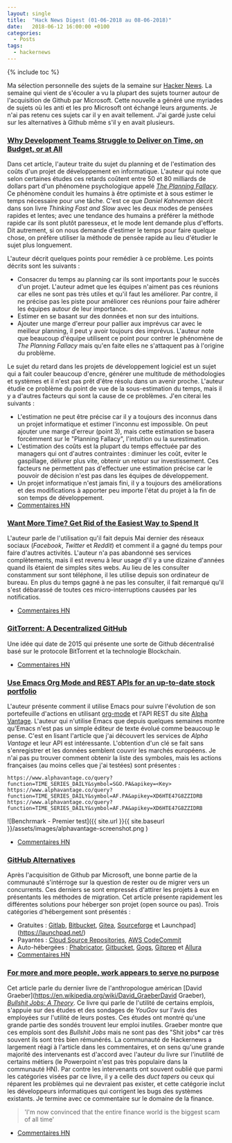```yaml
---
layout: single
title:  "Hack News Digest (01-06-2018 au 08-06-2018)"
date:   2018-06-12 16:00:00 +0100
categories:
  - Posts
tags:
  - hackernews
---
```


{% include toc %}

Ma sélection personnelle des sujets de la semaine sur
[Hacker News](https://news.ycombinator.com/). La semaine qui vient de s'écouler
a vu la plupart des sujets tourner autour de l'acquisition de Github par
Microsoft. Cette nouvelle a généré une myriades de sujets où les anti
et les pro Microsoft ont échangé leurs arguments. Je n'ai pas retenu ces sujets car il y en avait tellement. J'ai gardé juste celui sur les alternatives à Github même s'il y en avait plusieurs.

### [Why Development Teams Struggle to Deliver on Time, on Budget, or at All](https://www.7pace.com/blog/software-development-planning-fallacy)
Dans cet article, l'auteur traite du sujet du planning et de l'estimation des coûts d'un projet de développement en informatique. L'auteur qui note que selon certaines études ces retards coûtent entre 50 et 80 milliards de dollars part d'un phénomène psychologique appelé *[The Planning Fallacy](https://en.wikipedia.org/wiki/Planning_fallacy)*. Ce phénomène conduit les humains à être optimiste et à sous estimer le temps nécessaire pour une tâche. C'est ce que *Daniel Kahneman* décrit dans son livre *Thinking Fast and Slow* avec les deux modes de pensées rapides et lentes; avec une tendance des humains a préférer la méthode rapide car ils sont plutôt paresseux, et le mode lent demande plus d'efforts. Dit autrement, si on nous demande d'estimer le temps pour faire quelque chose, on préfère utiliser la méthode de pensée rapide au lieu d'étudier le sujet plus longuement.

L'auteur décrit quelques points pour remédier à ce problème. Les points décrits sont les suivants : 
- Consacrer du temps au planning car ils sont importants pour le succès d'un projet. L'auteur admet que les équipes n'aiment pas ces réunions car elles ne sont pas très utiles et qu'il faut les améliorer. Par contre, il ne précise pas les piste pour améliorer ces réunions pour faire adhérer les équipes autour de leur importance.
- Estimer en se basant sur des données et non sur des intuitions.
- Ajouter une marge d'erreur pour pallier aux imprévus car avec le meilleur planning, il peut y avoir toujours des imprévus. L'auteur note que beaucoup d'équipe utilisent ce point pour contrer le phénomène de *The Planning Fallacy* mais qu'en faite elles ne s'attaquent pas à l'origine du problème.

Le sujet du retard dans les projets de développement logiciel est un sujet qui a fait couler beaucoup d'encre, générer une multitude de méthodologies et systèmes et il n'est pas prêt d'être résolu dans un avenir proche. L'auteur étudie ce problème du point de vue de la sous-estimation du temps, mais il y a d'autres facteurs qui sont la cause de ce problèmes. J'en citerai les suivants :
- L'estimation ne peut être précise car il y a toujours des inconnus dans un projet informatique et estimer l'inconnu est impossible. On peut ajouter une marge d'erreur (point 3), mais cette estimation se basera forcémment sur le "Planning Fallacy", l'intuition ou la surestimation.
- L'estimation des coûts est la plupart du temps effectuée par des managers qui ont d'autres contraintes : diminuer les coût, eviter le gaspillage, délivrer plus vite, obtenir un retour sur investissement. Ces facteurs ne permettent pas d'effectuer une estimation précise car le pouvoir de décision n'est pas dans les équipes de développement.
- Un projet informatique n'est jamais fini, il y a toujours des améliorations et des modifications à apporter peu importe l'état du projet à la fin de son temps de développement.  
- [Commentaires HN](https://news.ycombinator.com/item?id=17237468)

### [Want More Time? Get Rid of the Easiest Way to Spend It](https://www.raptitude.com/2017/06/want-more-time-get-rid-of-the-easiest-way-to-spend-it/)
L'auteur parle de l'utilisation qu'il fait depuis Mai dernier des réseaux
sociaux (*Facebook*, *Twitter* et *Reddit*) et comment il a gagné du temps
pour faire d'autres activités. L'auteur n'a pas abandonné ses services
complètements, mais il est revenu à leur usage d'il y a une dizaine d'années
quand ils étaient de simples sites webs. Au lieu de les consulter constamment
sur sont téléphone, il les utilise depuis son ordinateur de bureau. En plus du
temps gagné à ne pas les consulter, il fait remarqué qu'il s'est débarassé de
toutes ces micro-interruptions causées par les notificatios.

- [Commentaires HN](https://news.ycombinator.com/item?id=17228480)

### [GitTorrent: A Decentralized GitHub](https://blog.printf.net/articles/2015/05/29/announcing-gittorrent-a-decentralized-github/)
Une idée qui date de 2015 qui présente une sorte de Github décentralisé basé
sur le protocole BitTorrent et la technologie Blockchain.
- [Commentaires HN](https://news.ycombinator.com/item?id=17234498)

### [Use Emacs Org Mode and REST APIs for an up-to-date stock portfolio](http://www.sastibe.de/2018/05/2018-05-11-emacs-org-mode-rest-apis-stocks/)
L'auteur présente comment il utilise Emacs pour suivre l'évolution de  son
portefeuille d'actions en utilisant [org-mode](https://orgmode.org/) et l'API
REST du site [Alpha Vantage](https://www.alphavantage.co/). L'auteur qui n'utilise Emacs que depuis quelques semaines montre qu'Emacs n'est pas un simple éditeur de texte évolué comme beaucoup le pense.
C'est en lisant l'article que j'ai découvert les services de *Alpha Vantage* et
leur API est intéressante. L'obtention d'un clé se fait sans
s'enregistrer et les données semblent couvrir les marchés européens. Je n'ai
pas pu trouver comment obtenir la liste des symboles, mais les actions
françaises (au moins celles que j'ai testées) sont présentes :
```
https://www.alphavantage.co/query?function=TIME_SERIES_DAILY&symbol=SGO.PA&apikey=<Key>
https://www.alphavantage.co/query?function=TIME_SERIES_DAILY&symbol=AF.PA&apikey=XD6HTE47G8ZZIDRB
https://www.alphavantage.co/query?function=TIME_SERIES_DAILY&symbol=AF.PA&apikey=XD6HTE47G8ZZIDRB
```
![Benchrmark - Premier test]({{ site.url }}{{ site.baseurl }}/assets/images/alphavantage-screenshot.png )

- [Commentaires HN](https://news.ycombinator.com/item?id=17268715)

### [GitHub Alternatives](https://tutswiki.com/github-alternatives/)
Après l'acquisition de Github par Microsoft, une bonne partie de la communauté s'intérroge sur la question de rester ou de migrer vers un concurrents. Ces derniers se sont empressés d'attirer les projets à eux en présentants les méthodes de migration. Cet article présente rapidement les différentes solutions pour héberger son projet (open source ou pas). Trois catégories d'hébergement sont présentés :
- Gratuites : [Gitlab](https://about.gitlab.com/), [Bitbucket](https://bitbucket.org/), [Gitea](https://gitea.io/en-US/), [Sourceforge](https://sourceforge.net/) et Launchpad](https://launchpad.net/)
- Payantes : [Cloud Source Repositories](https://cloud.google.com/source-repositories/), [AWS CodeCommit](https://aws.amazon.com/codecommit/)
- Auto-hébergées : [Phabricator](https://phacility.com/phabricator/), [Gitbucket](https://gitbucket.github.io/), [Gogs](https://gogs.io/), [Gitprep](http://gitprep.yukikimoto.com/) et [Allura](https://allura.apache.org/)
- [Commentaires HN](https://news.ycombinator.com/item?id=17241487)

### [For more and more people, work appears to serve no purpose](https://www.newyorker.com/books/under-review/the-bullshit-job-boom)
Cet article parle du dernier livre de l'anthropologue américan [David Graeber](https://en.wikipedia.org/wiki/David_GraeberDavid Graeber), *[Bullshit Jobs: A Theory](https://www.amazon.fr/Bullshit-Jobs-Theory-David-Graeber/dp/150114331X/)*. Ce livre qui parle de l'utilité de certains emplois, s'appuie sur des études et des sondages de *YouGov* sur l'avis des employées sur l'utilité de leurs postes. Ces études ont montré qu'une grande partie des sondés trouvent leur emploi inutiles. Graeber montre que ces emplois sont des *Bullshit Jobs* mais ne sont pas des "Shit jobs* car très souvent ils sont très bien rémunérés. La communauté de Hackernews a largement réagi à l'article dans les commentaires, et on sens qu'une grande majorité des intervenants est d'accord avec l'auteur du livre sur l'inutilité de certains métiers (le Powerpoint n'est pas très populaire dans la communauté HN). Par contre les intervenants ont souvent oublié que parmi les catégories visées par ce livre, il y a celle des *duct tapers* ou ceux qui réparent les problèmes qui ne devraient pas exister, et cette catégorie inclut les développeurs informatiques qui corrigent les bugs des systèmes existants. Je termine avec ce commentaire sur le domaine de la finance.
> 'I'm now convinced that the entire finance world is the biggest scam of all time'
- [Commentaires HN](https://news.ycombinator.com/item?id=17260911)
